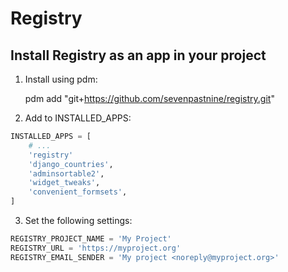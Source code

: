 # Registry

## Install Registry as an app in your project

1. Install using pdm:

    pdm add "git+https://github.com/sevenpastnine/registry.git"

2. Add to INSTALLED_APPS:

```python
INSTALLED_APPS = [
    # ...
    'registry'
    'django_countries',
    'adminsortable2',
    'widget_tweaks',
    'convenient_formsets',
]
```

3. Set the following settings:

```python
REGISTRY_PROJECT_NAME = 'My Project'
REGISTRY_URL = 'https://myproject.org'
REGISTRY_EMAIL_SENDER = 'My project <noreply@myproject.org>'
```
